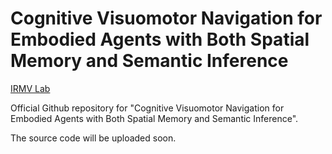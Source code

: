 # Cognitive Visuomotor Navigation for Embodied Agents with Both Spatial Memory and Semantic Inference

[IRMV Lab](https://irmv.sjtu.edu.cn/)

Official Github repository for "Cognitive Visuomotor Navigation for Embodied Agents with Both Spatial Memory and Semantic Inference".

The source code will be uploaded soon.
